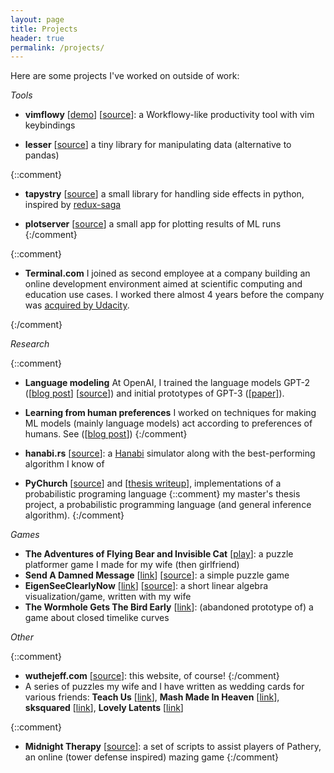 ```yaml
---
layout: page
title: Projects
header: true
permalink: /projects/
---
```


Here are some projects I've worked on outside of work:

*Tools*

- **vimflowy** [[demo](https://wuthejeff.com/vimflowy)] [[source](https://github.com/WuTheFWasThat/vimflowy)]:
  a Workflowy-like productivity tool with vim keybindings

- **lesser** [[source](https://github.com/WuTheFWasThat/lesser)]
  a tiny library for manipulating data (alternative to pandas)

{::comment}
- **tapystry** [[source](https://github.com/WuTheFWasThat/tapystry)]
  a small library for handling side effects in python, inspired by [redux-saga](https://github.com/redux-saga/redux-saga)

- **plotserver** [[source](https://github.com/WuTheFWasThat/plotserver)]
  a small app for plotting results of ML runs
{:/comment}

{::comment}

- **Terminal.com**
  I joined as second employee at a company building an online development environment aimed at scientific computing and education use cases.
  I worked there almost 4 years before the company was [acquired by Udacity](https://www.classcentral.com/report/udacity-acquires-terminal-com/).

{:/comment}

*Research*

{::comment}
- **Language modeling** At OpenAI, I trained the language models GPT-2 ([[blog post](https://openai.com/blog/better-language-models/)] [[source](https://github.com/openai/gpt-2)]) and initial prototypes of GPT-3 ([[paper]](https://arxiv.org/pdf/2005.14165.pdf)).
- **Learning from human preferences** I worked on techniques for making ML models (mainly language models) act according to preferences of humans.  See ([[blog post](TODO)])
{:/comment}

- **hanabi.rs** [[source](https://github.com/WuTheFWasThat/hanabi.rs)]: a [Hanabi](https://boardgamegeek.com/boardgame/98778/hanabi) simulator along with the best-performing algorithm I know of
- **PyChurch** [[source](https://github.com/WuTheFWasThat/Church-interpreter)] and [[thesis writeup](https://github.com/WuTheFWasThat/PyChurch/blob/master/papers/MEng%20thesis.pdf)], implementations of a probabilistic programing language
{::comment}
  my master's thesis project, a probabilistic programming language (and general inference algorithm).
{:/comment}

*Games*

- **The Adventures of Flying Bear and Invisible Cat** [[play](https://www.wuthejeff.com/bearcat-game)]: a puzzle platformer game I made for my wife (then girlfriend)
- **Send A Damned Message** [[link](https://www.wuthejeff.com/send-a-damned-message/)] [[source](https://github.com/WuTheFWasThat/send-a-damned-message)]: a simple puzzle game
- **EigenSeeClearlyNow** [[link]()] [[source](https://github.com/WuTheFWasThat/EigenSeeClearlyNow)]: a short linear algebra visualization/game, written with my wife
- **The Wormhole Gets The Bird Early** [[link](https://www.wuthejeff.com/the-wormhole-gets-the-bird-early)]: (abandoned prototype of) a game about closed timelike curves

*Other*

{::comment}
- **wuthejeff.com** [[source](https://github.com/WuTheFWasThat/wuthefwasthat.github.io)]: this website, of course!
{:/comment}
- A series of puzzles my wife and I have written as wedding cards for various friends: **Teach Us** [[link](https://www.wuthejeff.com/teach_us)], **Mash Made In Heaven** [[link](https://www.wuthejeff.com/mash_made_in_heaven)], **sksquared** [[link](https://www.wuthejeff.com/sksquared)], **Lovely Latents** [[link](https://www.wuthejeff.com/lovely_latents)]



{::comment}
- **Midnight Therapy** [[source](https://github.com/WuTheFWasThat/midnighttherapy)]: a set of scripts to assist players of Pathery, an online (tower defense inspired) mazing game
{:/comment}
